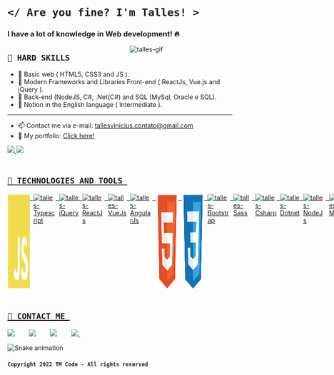 # `</ Are you fine? I'm Talles! > `

### I have a lot of knowledge in Web development! 🔥

<img align="right" alt="talles-gif" width="230" src="https://user-images.githubusercontent.com/90796934/158072883-42250179-932e-44cc-b6a4-4f8a12cdbb1f.gif">

## `🚀 HARD SKILLS`
- 📌 Basic web ( HTML5, CSS3 and JS ).
- 📌 Modern Frameworks and Libraries Front-end ( ReactJs, Vue.js and jQuery ).
- 📌 Back-end (NodeJS, C#, .Net(C#) and SQL (MySql, Oracle e SQL).
- 📌 Notion in the English language ( Intermediate ). 
______________________________________________________________________________
- 📫 Contact me via e-mail: tallesvinicius.contato@gmail.com
- 💼 My portfolio:   <a href='[http://tmcode.tech](https://tallesvinicius.tech/)/' target='_blank'>Click here!</a>
 &nbsp;&nbsp;&nbsp;&nbsp;&nbsp;&nbsp;

 <div>
  <a href="https://github.com/tallesvini">
  <img height="150em" src="https://github-readme-stats.vercel.app/api?username=tallesvini&show_icons=true&theme=react&include_all_commits=true&count_private=true"/>
  <img height="150em" src="https://github-readme-stats.vercel.app/api/top-langs/?username=tallesvini&layout=compact&langs_count=7&theme=react"/>
</div>
 
 <br>
 
 ## `🔖 TECHNOLOGIES AND TOOLS `
 <div style="display: flex"><br>
  
  <img align="center" alt="talles-Js" width="50" src="https://raw.githubusercontent.com/devicons/devicon/master/icons/javascript/javascript-plain.svg">
  &nbsp;&nbsp;
  <img align="center" alt="talles-Typescript" width="50" src="https://cdn.jsdelivr.net/gh/devicons/devicon/icons/typescript/typescript-original.svg" />
  &nbsp;&nbsp;   
  <img align="center" alt="talles-jQuery" width="50" src="https://cdn.jsdelivr.net/gh/devicons/devicon/icons/jquery/jquery-plain.svg">
  &nbsp;&nbsp;
  <img align="center" alt="talles-ReactJs" width="50" src="https://cdn.jsdelivr.net/gh/devicons/devicon/icons/react/react-original.svg">
  &nbsp;&nbsp;
  <img align="center" alt="talles-VueJs" width="50" src="https://cdn.jsdelivr.net/gh/devicons/devicon/icons/vuejs/vuejs-original.svg" />
  &nbsp;&nbsp;
  <img align="center" alt="talles-AngularJs" width="50" src="https://cdn.jsdelivr.net/gh/devicons/devicon/icons/angularjs/angularjs-original.svg" />
  &nbsp;&nbsp;          
  <img align="center" alt="talles-HTML" width="50" src="https://raw.githubusercontent.com/devicons/devicon/master/icons/html5/html5-original.svg">
  &nbsp;&nbsp;
  <img align="center" alt="talles-CSS" width="50" src="https://raw.githubusercontent.com/devicons/devicon/master/icons/css3/css3-original.svg">
  &nbsp;&nbsp; 
  <img  align="center" alt="talles-Bootstrap" width="50" src="https://cdn.jsdelivr.net/gh/devicons/devicon/icons/bootstrap/bootstrap-original.svg" />
  &nbsp;&nbsp; 
  <img align="center" alt="talles-Sass" width="50" src="https://cdn.jsdelivr.net/gh/devicons/devicon/icons/sass/sass-original.svg" />
  &nbsp;&nbsp;                   
  <img align="center" alt="talles-Csharp" width="50"  src="https://cdn.jsdelivr.net/gh/devicons/devicon/icons/csharp/csharp-original.svg" />
  &nbsp;&nbsp; 
  <img align="center" alt="talles-Dotnet" width="50" src="https://cdn.jsdelivr.net/gh/devicons/devicon/icons/dotnetcore/dotnetcore-original.svg" />
  &nbsp;&nbsp; 
  <img align="center" alt="talles-NodeJs" width="50" src="https://cdn.jsdelivr.net/gh/devicons/devicon/icons/nodejs/nodejs-plain.svg" />
  &nbsp;&nbsp;          
  <img  align="center" alt="talles-Mysql" width="50" src="https://cdn.jsdelivr.net/gh/devicons/devicon/icons/mysql/mysql-original-wordmark.svg" />
  &nbsp;&nbsp; 
  <img align="center" alt="talles-Oracle" width="50" src="https://cdn.jsdelivr.net/gh/devicons/devicon/icons/oracle/oracle-original.svg" />
            
  <br></br>
  <img align="center" alt="talles-vscode" src="https://img.shields.io/badge/Visual_Studio_Code-0078D4?style=for-the-badge&logo=visual%20studio%20code&logoColor=white" />
  &nbsp; 
  <img align="center" alt="talles-git" src="https://img.shields.io/badge/GIT-E44C30?style=for-the-badge&logo=git&logoColor=white" />
  &nbsp; 
  <img align="center" alt="talles-win" src="https://img.shields.io/badge/Windows-0078D6?style=for-the-badge&logo=windows&logoColor=white" />
 

</div>
 
 <br>
  
 ## `📩 CONTACT ME `
  
<div> 
  <a href="https://www.linkedin.com/in/tallesvinicius/" target="_blank"><img src="https://img.shields.io/badge/LinkedIn-0077B5?style=for-the-badge&logo=linkedin&logoColor=white"_blank"></a> &nbsp;&nbsp;&nbsp;&nbsp;&nbsp;&nbsp;
  <a href="https://www.instagram.com/talles_code/" target="_blank"><img src="https://img.shields.io/badge/-Instagram-%23E4405F?style=for-the-badge&logo=instagram&logoColor=white" target="_blank"></a> &nbsp;&nbsp;&nbsp;&nbsp;&nbsp;&nbsp;
  <a href = "mailto:tallesvinicius.contato@gmail.com"><img src="https://img.shields.io/badge/Gmail-D14836?style=for-the-badge&logo=gmail&logoColor=white" target="_blank"></a>
   &nbsp;&nbsp;&nbsp;&nbsp;&nbsp;&nbsp;
  <a href="https://github.com/tallesvini" target="_blank"><img src="https://img.shields.io/badge/GitHub-100000?style=for-the-badge&logo=github&logoColor=white" target="_blank">
 </a> &nbsp;&nbsp;&nbsp;&nbsp;&nbsp;&nbsp;
  
</div>

![Snake animation](https://github.com/tallesvini/tallesvini/blob/output/github-contribution-grid-snake.svg)
 
#### `Copyright 2022 TM Code - All rights reserved`
